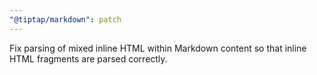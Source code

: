 ```yaml
---
"@tiptap/markdown": patch
---
```


Fix parsing of mixed inline HTML within Markdown content so that inline HTML fragments are parsed correctly.
